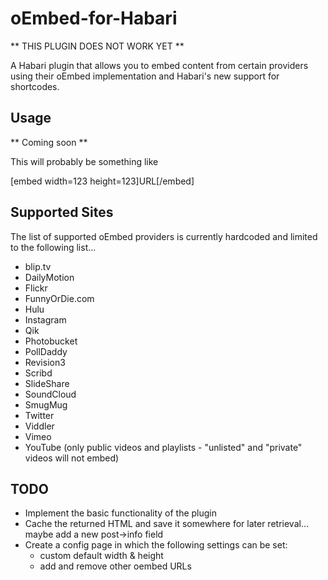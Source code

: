 oEmbed-for-Habari
=================

** THIS PLUGIN DOES NOT WORK YET **

A Habari plugin that allows you to embed content from certain providers using their oEmbed implementation and Habari's new support for shortcodes.

Usage
-----

** Coming soon **

This will probably be something like 

[embed width=123 height=123]URL[/embed]

Supported Sites
----------------

The list of supported oEmbed providers is currently hardcoded and limited to the following list...

 * blip.tv
 * DailyMotion
 * Flickr
 * FunnyOrDie.com
 * Hulu
 * Instagram
 * Qik
 * Photobucket
 * PollDaddy
 * Revision3
 * Scribd
 * SlideShare
 * SoundCloud
 * SmugMug
 * Twitter
 * Viddler
 * Vimeo
 * YouTube (only public videos and playlists - "unlisted" and "private" videos will not embed)

 TODO
 ----

 - Implement the basic functionality of the plugin
 - Cache the returned HTML and save it somewhere for later retrieval... maybe add a new post->info field
 - Create a config page in which the following settings can be set:
 	- custom default width & height
 	- add and remove other oembed URLs


